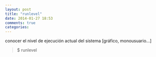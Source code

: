 ```yaml
---
layout: post
title: "runlevel"
date: 2014-01-27 18:53
comments: true
categories: 
---
```

conocer el nivel de ejecución actual del sistema [gráfico, monousuario...]

>$ runlevel

